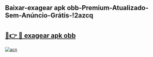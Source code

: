 
## Baixar-exagear apk obb-Premium-Atualizado-Sem-Anúncio-Grátis-!2azcq

# <h2><a href="https://andorid.site?title=exagear_apk_obb&ref=27">🔗👉 🔴 exagear apk obb</a></h2>

[![acn](https://github.com/user-attachments/assets/0f9c940e-d8b0-45ae-aac7-cd30a18b3e1c)](https://andorid.site?title=exagear_apk_obb&ref=27)

